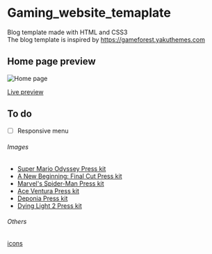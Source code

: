 # Gaming_website_temaplate

Blog template made with HTML and CSS3 <br/>
The blog template is inspired by https://gameforest.yakuthemes.com

## Home page preview
![Home page](https://user-images.githubusercontent.com/53121602/73542110-497ae380-4434-11ea-9476-ec58c8cad307.jpg)

[Live preview ](https://funnycactus.github.io/Gaming_website_temaplate/)
## To do
- [ ] Responsive menu


######  Images
- [Super Mario Odyssey Press kit](https://www.igdb.com/games/super-mario-odyssey/presskit) 
- [A New Beginning: Final Cut Press kit](https://www.igdb.com/games/a-new-beginning-final-cut/presskit)
- [Marvel's Spider-Man Press kit](https://www.igdb.com/games/marvels-spider-man/presskit)
- [Ace Ventura Press kit](https://www.igdb.com/games/ace-ventura/presskit)
- [Deponia Press kit](https://www.igdb.com/games/deponia/presskit)
- [Dying Light 2 Press kit](https://www.igdb.com/games/dying-light-2/presskit)

######  Others
[icons](https://fontawesome.com)